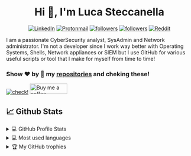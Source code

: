 <h1 align="center">Hi 👋, I'm Luca Steccanella</h1>
<p align="center">
  <a href="https://www.linkedin.com/in/lucasteccanella/"><img src="https://img.shields.io/badge/linkedin-%230077B5.svg?&style=for-the-badge&logo=linkedin&logoColor=white" alt="LinkedIn" /></a>
  <a href="mailto:steccas@pm.me"><img src="https://img.shields.io/badge/email-grey?style=for-the-badge&logo=protonmail" alt="Protonmail"/></a>
  <a href="https://github.com/Steccas"><img alt="followers" title="Follow me on Github" src="https://img.shields.io/badge/-GitHub-6f42c1?style=for-the-badge&logo=github&logoColor=white"/></a>
  <a href="https://twitter.com/Steccas94"><img alt="followers" title="Follow me on Twitter" src="https://img.shields.io/badge/-Twitter-1DA1F2?style=for-the-badge&logo=twitter&logoColor=white"/></a>
  <a href="https://www.reddit.com/user/Steccas/"><img alt="Reddit" title="Reddit" src="https://img.shields.io/badge/-Reddit-FF5700?style=for-the-badge&logo=reddit&logoColor=white"/></a>
</p>

I am a passionate CyberSecurity analyst, SysAdmin and Network administrator.
I'm not a developer since I work way better with Operating Systems, Shells, Network appliances or SIEM but I use GitHub for various useful scripts or tool that I make for myself from time to time!

### Show ❤️ by 🌟 my [repositories](https://github.com/Steccas?tab=repositories) and cheking these!
<a href="https://steccas.linktr.ee/"><img alt="check!" src="https://img.shields.io/badge/offers-check-green?style=for-the-badge&logo=linktree"></a>
  <a href="https://www.buymeacoffee.com/steccas"><img alt="Buy me a coffee" title="Buy me a coffee" src="https://cdn.buymeacoffee.com/buttons/v2/default-yellow.png" height="28" width="101" alt="steccas"/></a>

<!--<summary>
  Projects I am currently working on
</summary>
[![ReadMe Card](https://github-readme-stats.vercel.app/api/pin/?username=Steccas&repo=ProtonClient)](https://github.com/Steccas/ProtonClient)-->

## 📈 Github Stats

<!-- https://github.com/anuraghazra/github-readme-stats -->
<details> 
  <summary>💻 GitHub Profile Stats</summary>
  <br/>
    <p align="left"> <a href="https://github.com/Steccas"><img src="https://github-readme-stats.vercel.app/api?username=Steccas&show_icons=true&count_private=true" alt="steccas" /></a> </p>
</details>

<details> 
  <summary>💻 Most used languages</summary>
  <br/>
  <p align="left"> <a href="https://github.com/Steccas"><img src="https://github-readme-stats.vercel.app/api/top-langs/?username=Steccas&layout=compact&count_private=true" alt="steccas" /></a> </p>
  <br/>
  <b>Note:</b> This chart is only a metric of which languages my public code on GitHub consists of and does not reflect my experience or skill level.
</details>

<!-- https://github.com/jamesgeorge007/github-activity-readme -->
<details>
  <summary>🏆 My GitHub trophies</summary>
  <br/>
  <p align="left"> <a href="https://github.com/Steccas"><img src="https://github-profile-trophy.vercel.app/?username=steccas" alt="steccas" /></a> </p>
</details>

<!--
____

![Your Repository's Stats](https://github-readme-stats.vercel.app/api?username=Steccas&show_icons=true&count_private=true)
____

![Your Repository's Stats](https://github-readme-stats.vercel.app/api/top-langs/?username=Steccas&layout=compact&count_private=true)
____

![Profile View Counter](https://komarev.com/ghpvc/?username=Steccas) ![Repos Badge](https://badges.pufler.dev/repos/Steccas)
____

<p align="left"> <a href="https://github.com/ryo-ma/github-profile-trophy"><img src="https://github-profile-trophy.vercel.app/?username=steccas" alt="steccas" /></a> </p>



**Steccas/Steccas** is a ✨ _special_ ✨ repository because its `README.md` (this file) appears on your GitHub profile.

Here are some ideas to get you started:

- 🔭 I’m currently working on ...
- 🌱 I’m currently learning ...
- 👯 I’m looking to collaborate on ...
- 🤔 I’m looking for help with ...
- 💬 Ask me about ...
- 📫 How to reach me: ...
- 😄 Pronouns: ...
- 💜 Interests:
- ⚡ Fun fact: ...

<h2 align="center">My stack :man_technologist:</h2>

<p align="center">Tools that I use on a daily basis, or that I've used or worked (either much or a bit) with on the past</p>
<p align="center">
  <a href="https://stackshare.io/steccas/my-personal-stack">
    <img src="http://img.shields.io/badge/tech-stack-0690fa.svg?style=flat" alt="Steccas :: StackShare" />
  </a>
</p>

<summary>
  Projects I am currently working on
</summary>

<br />

[![ReadMe Card](https://github-readme-stats.vercel.app/api/pin/?username=Steccas&repo=)](https://github.com/)


<br />

### Languages and Tools 🛠 

![Java](http://img.shields.io/badge/-Java-5B4638?style=flat-square&logo=java&logoColor=ffffff)
![C](http://img.shields.io/badge/-C-A8B9CC?style=flat-square&logo=c&logoColor=ffffff)
![Python](http://img.shields.io/badge/-Python-3776AB?style=flat-square&logo=python&logoColor=ffffff)
![JavaScript](https://img.shields.io/badge/-JavaScript-%23F7DF1C?style=flat-square&logo=javascript&logoColor=000000&labelColor=%23F7DF1C&color=%23FFCE5A)
![React](https://img.shields.io/badge/-React-61DAFB?style=flat-square&logo=react&logoColor=ffffff)
![HTML5](https://img.shields.io/badge/-HTML5-%23E44D27?style=flat-square&logo=html5&logoColor=ffffff)
![CSS3](https://img.shields.io/badge/-CSS3-%231572B6?style=flat-square&logo=css3)
![Sass](https://img.shields.io/badge/-Sass-%23CC6699?style=flat-square&logo=sass&logoColor=ffffff)
![Bootstrap](https://img.shields.io/badge/-Bootstrap-563D7C?style=flat-square&logo=Bootstrap)
![Markdown](https://img.shields.io/badge/-Markdown-000000?style=flat-square&logo=markdown)
![Nodejs](https://img.shields.io/badge/-Nodejs-339933?style=flat-square&logo=Node.js&logoColor=ffffff)
![Npm](https://img.shields.io/badge/-npm-CB3837?style=flat-square&logo=npm)
![Firebase](https://img.shields.io/badge/-Firebase-FFCA28?style=flat-square&logo=firebase&logoColor=ffffff)
![Microsoft Sql Server](https://img.shields.io/badge/-Sql%20Server-CC2927?style=flat-square&logo=microsoft-sql-server&logoColor=ffffff)
![Git](https://img.shields.io/badge/-Git-%23F05032?style=flat-square&logo=git&logoColor=%23ffffff)
![GitLab](https://img.shields.io/badge/-GitLab-FCA121?style=flat-square&logo=gitlab)
![GitHub](https://img.shields.io/badge/-GitHub-181717?style=flat-square&logo=github)
![VS Code](http://img.shields.io/badge/-VS%20Code-007ACC?style=flat-square&logo=visual-studio-code&logoColor=ffffff)
![Eclipse-IDE](http://img.shields.io/badge/-Eclipse-2C2255?style=flat-square&logo=eclipse&logoColor=ffffff)
![Powershell](http://img.shields.io/badge/-Powershell-5391FE?style=flat-square&logo=powershell&logoColor=ffffff)
![Windows](http://img.shields.io/badge/-Windows-0078D6?style=flat-square&logo=windows&logoColor=ffffff)

<br/>

-->
